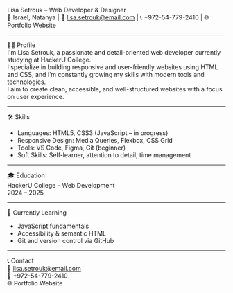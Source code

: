 Lisa Setrouk – Web Developer & Designer  
📍 Israel, Natanya | 📧 lisa.setrouk@email.com | 📞 +972-54-779-2410 | 🌐 Portfolio Website

---

👩‍💻 Profile  
I'm Lisa Setrouk, a passionate and detail-oriented web developer currently studying at HackerU College.  
I specialize in building responsive and user-friendly websites using HTML and CSS, and I’m constantly growing my skills with modern tools and technologies.  
I aim to create clean, accessible, and well-structured websites with a focus on user experience.

---

🛠 Skills  
- Languages: HTML5, CSS3 (JavaScript – in progress)  
- Responsive Design: Media Queries, Flexbox, CSS Grid  
- Tools: VS Code, Figma, Git (beginner)  
- Soft Skills: Self-learner, attention to detail, time management

---

🎓 Education  
HackerU College – Web Development  
2024 – 2025

---

🌱 Currently Learning  
- JavaScript fundamentals  
- Accessibility & semantic HTML  
- Git and version control via GitHub

---

📞 Contact  
📧 lisa.setrouk@email.com  
📱 +972-54-779-2410  
🌐 Portfolio Website